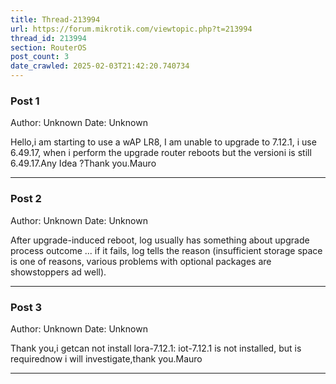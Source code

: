 ```yaml
---
title: Thread-213994
url: https://forum.mikrotik.com/viewtopic.php?t=213994
thread_id: 213994
section: RouterOS
post_count: 3
date_crawled: 2025-02-03T21:42:20.740734
---
```


### Post 1
Author: Unknown
Date: Unknown

Hello,i am starting to use a wAP LR8, I am unable to upgrade to 7.12.1, i use 6.49.17, when i perform the upgrade router reboots but the versioni is still 6.49.17.Any Idea ?Thank you.Mauro

---
### Post 2
Author: Unknown
Date: Unknown

After upgrade-induced reboot, log usually has something about upgrade process outcome ... if it fails, log tells the reason (insufficient storage space is one of reasons, various problems with optional packages are showstoppers ad well).

---
### Post 3
Author: Unknown
Date: Unknown

Thank you,i getcan not install lora-7.12.1: iot-7.12.1 is not installed, but is requirednow i will investigate,thank you.Mauro

---
